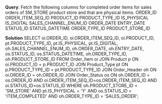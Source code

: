 **Query**: Fetch the following columns for completed order items for sales orders of SM_STORE product store and that are physical items.
ORDER_ID
ORDER_ITEM_SEQ_ID
PRODUCT_ID
PRODUCT_TYPE_ID
IS_PHYSICAL
IS_DIGITAL
SALES_CHANNEL_ENUM_ID
ORDER_DATE
ENTRY_DATE
STATUS_ID
STATUS_DATETIME
ORDER_TYPE_ID
PRODUCT_STORE_ID 

**Solution**
SELECT oi.ORDER_ID, oi.ORDER_ITEM_SEQ_ID, oi.PRODUCT_ID, pt.PRODUCT_TYPE_ID, pt.IS_PHYSICAL, pt.IS_DIGITAL, oh.SALES_CHANNEL_ENUM_ID, oh.ORDER_DATE,   oh.ENTRY_DATE, os.STATUS_ID, os.STATUS_DATETIME, oh.ORDER_TYPE_ID, oh.PRODUCT_STORE_ID FROM Order_Item oi
JOIN
    Product p ON oi.PRODUCT_ID = p.PRODUCT_ID
JOIN
    Product_Type pt ON p.PRODUCT_TYPE_ID = pt.PRODUCT_TYPE_ID
JOIN
    Order_Header oh ON oi.ORDER_ID = oh.ORDER_ID
JOIN
    Order_Status os ON oh.ORDER_ID = os.ORDER_ID AND oi.ORDER_ITEM_SEQ_ID=os.ORDER_ITEM_SEQ_ID AND oi.STATUS_ID=os.STATUS_ID
WHERE
    oh.PRODUCT_STORE_ID = 'SM_STORE'
    AND pt.IS_PHYSICAL = 'Y'
    AND os.STATUS_ID = 'ITEM_COMPLETED'
    AND oh.ORDER_TYPE_ID = 'SALES_ORDER';

